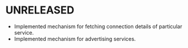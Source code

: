 # UNRELEASED

  * Implemented mechanism for fetching connection details of particular service.
  * Implemented mechanism for advertising services.
